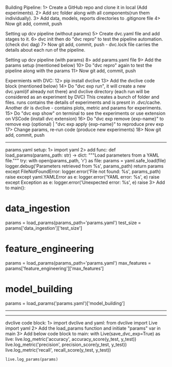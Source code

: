 Building Pipeline:
1> Create a GitHub repo and clone it in local (Add experiments).
2> Add src folder along with all components(run them individually).
3> Add data, models, reports directories to .gitignore file
4> Now git add, commit, push

Setting up dcv pipeline (without params)
5> Create dvc.yaml file and add stages to it.
6> dvc init then do "dvc repro" to test the pipeline automation. (check dvc dag)
7> Now git add, commit, push - dvc.lock file carries the details about each run of the pipeline.

Setting up dcv pipeline (with params)
8> add params.yaml file
9> Add the params setup (mentioned below)
10> Do "dvc repro" again to test the pipeline along with the params
11> Now git add, commit, push

Expermients with DVC:
12> pip install dvclive
13> Add the dvclive code block (mentioned below)
14> Do "dvc exp run", it will create a new dvc.yaml(if already not there) and dvclive directory (each run will be considered as an experiment by DVC)
    This creates a bunch of folder and files. runs contains the details of experiments and is presnt in .dvc/cache.
    Another dir is dvclive - contains plots, metric and params for experiments.
15> Do "dvc exp show" on terminal to see the experiments or use extension on VSCode (install dvc extension)
16> Do "dvc exp remove {exp-name}" to remove exp (optional) | "dvc exp apply {exp-name}" to reproduce prev exp
17> Change params, re-run code (produce new experiments)
18> Now git add, commit, push










-------------------------------------------------------------------------------

params.yaml setup:
1> import yaml
2> add func:
def load_params(params_path: str) -> dict:
    """Load parameters from a YAML file."""
    try:
        with open(params_path, 'r') as file:
            params = yaml.safe_load(file)
        logger.debug('Parameters retrieved from %s', params_path)
        return params
    except FileNotFoundError:
        logger.error('File not found: %s', params_path)
        raise
    except yaml.YAMLError as e:
        logger.error('YAML error: %s', e)
        raise
    except Exception as e:
        logger.error('Unexpected error: %s', e)
        raise
3> Add to main():

# data_ingestion
params = load_params(params_path='params.yaml')
test_size = params['data_ingestion']['test_size']

# feature_engineering
params = load_params(params_path='params.yaml')
max_features = params['feature_engineering']['max_features']

# model_building
params = load_params('params.yaml')['model_building']

-------------------------------------------------------------------------------

-------------------------------------------------------------------------------

dvclive code block:
1> import dvclive and yaml:
from dvclive import Live
import yaml
2> Add the load_params function and initiate "params" var in main
3> Add below code block to main:
with Live(save_dvc_exp=True) as live:
    live.log_metric('accuracy', accuracy_score(y_test, y_test))
    live.log_metric('precision', precision_score(y_test, y_test))
    live.log_metric('recall', recall_score(y_test, y_test))

    live.log_params(params)